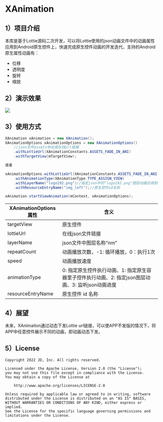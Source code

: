 # XAnimation

## 1）项目介绍
本库是基于Lottie源码二次开发，可以将Lottie使用的json动画文件中的动画属性应用到Android原生控件上，快速完成原生控件动画的开发迭代，支持的Android原生属性动画有：

- 位移
- 透明度
- 旋转
- 缩放

## 2）演示效果
![](https://storage.360buyimg.com/xview/xanimation/xanimation-demo.gif)

## 3）使用方式

```java
XAnimation xAnimation = new XAnimation();
XAnimationOptions xAnimationOptions = new XAnimationOptions()
    //json文件assets地址或在线url链接
    .withLottieUrl(XAnimationConstants.ASSETS_FADE_IN_ANI)
    .withTargetView(mTargetView);

或者

xAnimationOptions.withLottieUrl(XAnimationConstants.ASSETS_FADE_IN_ANI)
    .withAnimationType(XAnimationType.TYPE_ASSIGN_VIEW)
    .withLayerName("logo192.png")//指定json中的"logo192.png"图层动画应用到原生控件上
    .withResourceEntryName("img_left");//原生控件id名称

xAnimation.startViewAnimation(mContext, xAnimationOptions);
```

| XAnimationOptions属性 | 含义                                                          |
|---------------------|-------------------------------------------------------------|
| targetView          | 原生控件                                                        |
| lottieUrl           | 在线json文件链接                                                  |
| layerName           | json文件中图层名称“nm”                                             |
| repeatCount         | 动画播放次数，-1: 循环播放，0：执行1次                                      |
| speed               | 动画播放速度                                                      |
| animationType       | 0: 指定原生控件执行动画、1: 指定原生容器里子控件执行动画、2: 指定json图层动画、3: 监听json动画进度 |
| resourceEntryName   | 原生控件 id 名称                                                  |

## 4）展望
未来，XAnimaiton通过动态下发Lottie url链接，可以使APP不发版的情况下，将APP中任意控件展示不同的动画，即动画动态下发。

## 5）License
```
Copyright 2022 JD, Inc. All rights reserved.

Licensed under the Apache License, Version 2.0 (the "License");
you may not use this file except in compliance with the License.
You may obtain a copy of the License at

    http://www.apache.org/licenses/LICENSE-2.0

Unless required by applicable law or agreed to in writing, software
distributed under the License is distributed on an "AS IS" BASIS,
WITHOUT WARRANTIES OR CONDITIONS OF ANY KIND, either express or implied.
See the License for the specific language governing permissions and
limitations under the License.
```